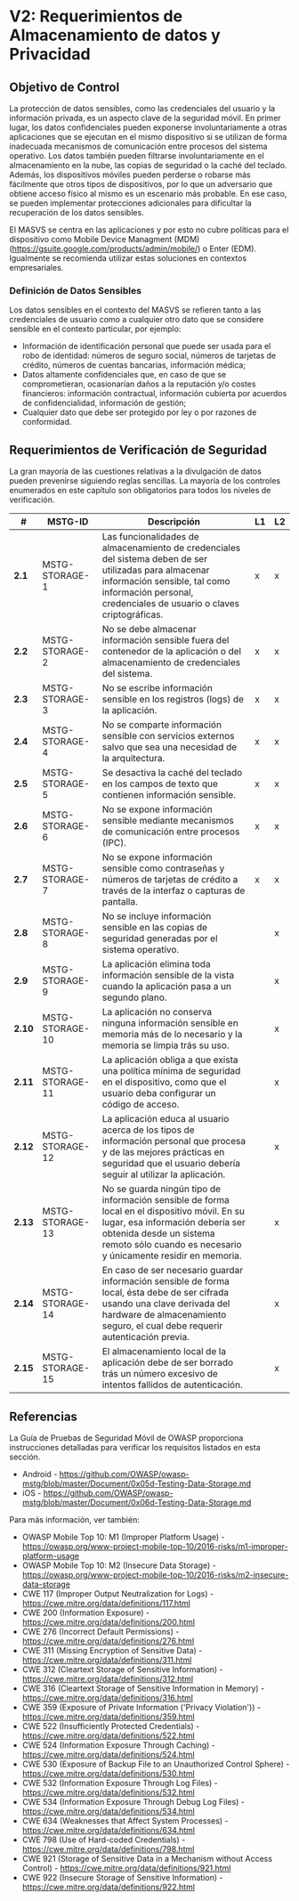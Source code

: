 # V2: Requerimientos de Almacenamiento de datos y Privacidad

## Objetivo de Control

La protección de datos sensibles, como las credenciales del usuario y la información privada, es un aspecto clave de la seguridad móvil. En primer lugar, los datos confidenciales pueden exponerse involuntariamente a otras aplicaciones que se ejecutan en el mismo dispositivo si se utilizan de forma inadecuada mecanismos de comunicación entre procesos del sistema operativo. Los datos también pueden filtrarse involuntariamente en el almacenamiento en la nube, las copias de seguridad o la caché del teclado. Además, los dispositivos móviles pueden perderse o robarse más fácilmente que otros tipos de dispositivos, por lo que un adversario que obtiene acceso físico al mismo es un escenario más probable. En ese caso, se pueden implementar protecciones adicionales para dificultar la recuperación de los datos sensibles.

El MASVS se centra en las aplicaciones y por esto no cubre políticas para el dispositivo como Mobile Device Managment (MDM) (<https://gsuite.google.com/products/admin/mobile/>) o Enter (EDM). Igualmente se recomienda utilizar estas soluciones en contextos empresariales.

### Definición de Datos Sensibles

Los datos sensibles en el contexto del MASVS se refieren tanto a las credenciales de usuario como a cualquier otro dato que se considere sensible en el contexto particular, por ejemplo:

- Información de identificación personal que puede ser usada para el robo de identidad: números de seguro social, números de tarjetas de crédito, números de cuentas bancarias, información médica;
- Datos altamente confidenciales que, en caso de que se comprometieran, ocasionarían daños a la reputación y/o costes financieros: información contractual, información cubierta por acuerdos de confidencialidad, información de gestión;
- Cualquier dato que debe ser protegido por ley o por razones de conformidad.

## Requerimientos de Verificación de Seguridad

La gran mayoría de las cuestiones relativas a la divulgación de datos pueden prevenirse siguiendo reglas sencillas. La mayoría de los controles enumerados en este capítulo son obligatorios para todos los niveles de verificación.

| # | MSTG-ID | Descripción | L1 | L2 |
| -- | ---------- | ---------------------- | - | - |
| **2.1** | MSTG-STORAGE-1 | Las funcionalidades de almacenamiento de credenciales del sistema deben de ser utilizadas para almacenar información sensible, tal como información personal, credenciales de usuario o claves criptográficas. | x | x |
| **2.2** | MSTG-STORAGE-2 | No se debe almacenar información sensible fuera del contenedor de la aplicación o del almacenamiento de credenciales del sistema. | x | x |
| **2.3** | MSTG-STORAGE-3 | No se escribe información sensible en los registros (logs) de la aplicación. | x | x |
| **2.4** | MSTG-STORAGE-4 | No se comparte información sensible con servicios externos salvo que sea una necesidad de la arquitectura. | x | x |
| **2.5** | MSTG-STORAGE-5 | Se desactiva la caché del teclado en los campos de texto que contienen información sensible. | x | x |
| **2.6** | MSTG-STORAGE-6 | No se expone información sensible mediante mecanismos de comunicación entre procesos (IPC). | x | x |
| **2.7** | MSTG-STORAGE-7 | No se expone información sensible como contraseñas y números de tarjetas de crédito a través de la interfaz o capturas de pantalla. | x | x |
| **2.8** | MSTG-STORAGE-8 | No se incluye información sensible en las copias de seguridad generadas por el sistema operativo. |   | x |
| **2.9** | MSTG-STORAGE-9 | La aplicación elimina toda información sensible de la vista cuando la aplicación pasa a un segundo plano. |  | x |
| **2.10** | MSTG-STORAGE-10 | La aplicación no conserva ninguna información sensible en memoria más de lo necesario y la memoria se limpia trás su uso. |  | x |
| **2.11** | MSTG-STORAGE-11 | La aplicación obliga a que exista una política mínima de seguridad en el dispositivo, como que el usuario deba configurar un código de acceso. |  | x |
| **2.12** | MSTG-STORAGE-12 | La aplicación educa al usuario acerca de los tipos de información personal que procesa y de las mejores prácticas en seguridad que el usuario debería seguir al utilizar la aplicación. |  | x |
| **2.13** | MSTG-STORAGE-13 | No se guarda ningún tipo de información sensible de forma local en el dispositivo móvil. En su lugar, esa información debería ser obtenida desde un sistema remoto sólo cuando es necesario y únicamente residir en memoria. |  | x |
| **2.14** | MSTG-STORAGE-14 | En caso de ser necesario guardar información sensible de forma local, ésta debe de ser cifrada usando una clave derivada del hardware de almacenamiento seguro, el cual debe requerir autenticación previa. |  | x |
| **2.15** | MSTG-STORAGE-15 | El almacenamiento local de la aplicación debe de ser borrado trás un número excesivo de intentos fallidos de autenticación. |  | x |

## Referencias

La Guía de Pruebas de Seguridad Móvil de OWASP proporciona instrucciones detalladas para verificar los requisitos listados en esta sección.

- Android - <https://github.com/OWASP/owasp-mstg/blob/master/Document/0x05d-Testing-Data-Storage.md>
- iOS - <https://github.com/OWASP/owasp-mstg/blob/master/Document/0x06d-Testing-Data-Storage.md>

Para más información, ver también:

- OWASP Mobile Top 10: M1 (Improper Platform Usage) - <https://owasp.org/www-project-mobile-top-10/2016-risks/m1-improper-platform-usage>
- OWASP Mobile Top 10: M2 (Insecure Data Storage) - <https://owasp.org/www-project-mobile-top-10/2016-risks/m2-insecure-data-storage>
- CWE 117 (Improper Output Neutralization for Logs) - <https://cwe.mitre.org/data/definitions/117.html>
- CWE 200 (Information Exposure) - <https://cwe.mitre.org/data/definitions/200.html>
- CWE 276 (Incorrect Default Permissions) - <https://cwe.mitre.org/data/definitions/276.html>
- CWE 311 (Missing Encryption of Sensitive Data) - <https://cwe.mitre.org/data/definitions/311.html>
- CWE 312 (Cleartext Storage of Sensitive Information) - <https://cwe.mitre.org/data/definitions/312.html>
- CWE 316 (Cleartext Storage of Sensitive Information in Memory) - <https://cwe.mitre.org/data/definitions/316.html>
- CWE 359 (Exposure of Private Information ('Privacy Violation')) - <https://cwe.mitre.org/data/definitions/359.html>
- CWE 522 (Insufficiently Protected Credentials) - <https://cwe.mitre.org/data/definitions/522.html>
- CWE 524 (Information Exposure Through Caching) - <https://cwe.mitre.org/data/definitions/524.html>
- CWE 530 (Exposure of Backup File to an Unauthorized Control Sphere) - <https://cwe.mitre.org/data/definitions/530.html>
- CWE 532 (Information Exposure Through Log Files) - <https://cwe.mitre.org/data/definitions/532.html>
- CWE 534 (Information Exposure Through Debug Log Files) - <https://cwe.mitre.org/data/definitions/534.html>
- CWE 634 (Weaknesses that Affect System Processes) - <https://cwe.mitre.org/data/definitions/634.html>
- CWE 798 (Use of Hard-coded Credentials) - <https://cwe.mitre.org/data/definitions/798.html>
- CWE 921 (Storage of Sensitive Data in a Mechanism without Access Control) - <https://cwe.mitre.org/data/definitions/921.html>
- CWE 922 (Insecure Storage of Sensitive Information) - <https://cwe.mitre.org/data/definitions/922.html>
